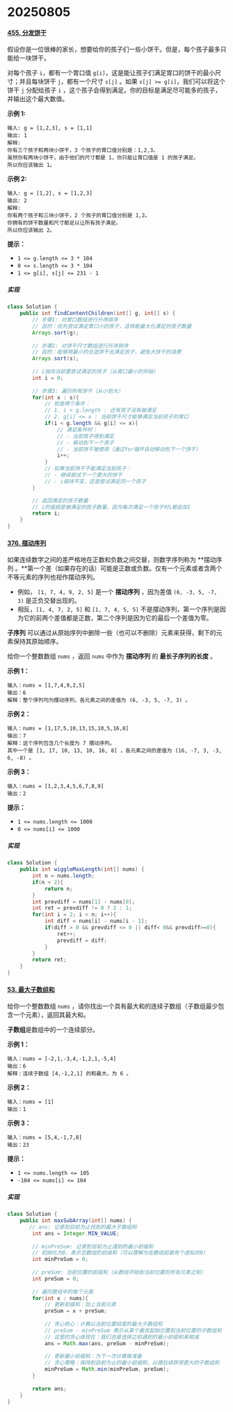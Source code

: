 # 20250805

#### [455. 分发饼干](https://leetcode.cn/problems/assign-cookies/)

假设你是一位很棒的家长，想要给你的孩子们一些小饼干。但是，每个孩子最多只能给一块饼干。

对每个孩子 `i`，都有一个胃口值 `g[i]`，这是能让孩子们满足胃口的饼干的最小尺寸；并且每块饼干 `j`，都有一个尺寸 `s[j]` 。如果 `s[j] >= g[i]`，我们可以将这个饼干 `j` 分配给孩子 `i` ，这个孩子会得到满足。你的目标是满足尽可能多的孩子，并输出这个最大数值。

 

**示例 1:**

```
输入: g = [1,2,3], s = [1,1]
输出: 1
解释: 
你有三个孩子和两块小饼干，3 个孩子的胃口值分别是：1,2,3。
虽然你有两块小饼干，由于他们的尺寸都是 1，你只能让胃口值是 1 的孩子满足。
所以你应该输出 1。
```

**示例 2:**

```
输入: g = [1,2], s = [1,2,3]
输出: 2
解释: 
你有两个孩子和三块小饼干，2 个孩子的胃口值分别是 1,2。
你拥有的饼干数量和尺寸都足以让所有孩子满足。
所以你应该输出 2。
```

 

**提示：**

- `1 <= g.length <= 3 * 104`
- `0 <= s.length <= 3 * 104`
- `1 <= g[i], s[j] <= 231 - 1`

##### 实现

```java
class Solution {
    public int findContentChildren(int[] g, int[] s) {
        // 步骤1: 对胃口数组进行升序排序
        // 目的：优先尝试满足胃口小的孩子，这样能最大化满足的孩子数量
        Arrays.sort(g);
        
        // 步骤2: 对饼干尺寸数组进行升序排序  
        // 目的：能够用最小的合适饼干去满足孩子，避免大饼干的浪费
        Arrays.sort(s);
        
        // i指向当前要尝试满足的孩子（从胃口最小的开始）
        int i = 0;
        
        // 步骤3: 遍历所有饼干（从小到大）
        for(int x : s){
            // 检查两个条件：
            // 1. i < g.length : 还有孩子没有被满足
            // 2. g[i] <= x : 当前饼干尺寸能够满足当前孩子的胃口
            if(i < g.length && g[i] <= x){
                // 满足条件时：
                // - 当前孩子得到满足
                // - 移动到下一个孩子
                // - 当前饼干被使用（通过for循环自动移动到下一个饼干）
                i++;    
            }
            // 如果当前饼干不能满足当前孩子：
            // - 继续尝试下一个更大的饼干
            // - i保持不变，还是尝试满足同一个孩子
        }

        // 返回满足的孩子数量
        // i的值就是被满足的孩子数量，因为每次满足一个孩子时i都会加1
        return i;
    }
}
```

#### [376. 摆动序列](https://leetcode.cn/problems/wiggle-subsequence/)

如果连续数字之间的差严格地在正数和负数之间交替，则数字序列称为 **摆动序列 。**第一个差（如果存在的话）可能是正数或负数。仅有一个元素或者含两个不等元素的序列也视作摆动序列。

- 例如， `[1, 7, 4, 9, 2, 5]` 是一个 **摆动序列** ，因为差值 `(6, -3, 5, -7, 3)` 是正负交替出现的。
- 相反，`[1, 4, 7, 2, 5]` 和 `[1, 7, 4, 5, 5]` 不是摆动序列，第一个序列是因为它的前两个差值都是正数，第二个序列是因为它的最后一个差值为零。

**子序列** 可以通过从原始序列中删除一些（也可以不删除）元素来获得，剩下的元素保持其原始顺序。

给你一个整数数组 `nums` ，返回 `nums` 中作为 **摆动序列** 的 **最长子序列的长度** 。

 

**示例 1：**

```
输入：nums = [1,7,4,9,2,5]
输出：6
解释：整个序列均为摆动序列，各元素之间的差值为 (6, -3, 5, -7, 3) 。
```

**示例 2：**

```
输入：nums = [1,17,5,10,13,15,10,5,16,8]
输出：7
解释：这个序列包含几个长度为 7 摆动序列。
其中一个是 [1, 17, 10, 13, 10, 16, 8] ，各元素之间的差值为 (16, -7, 3, -3, 6, -8) 。
```

**示例 3：**

```
输入：nums = [1,2,3,4,5,6,7,8,9]
输出：2
```

 

**提示：**

- `1 <= nums.length <= 1000`
- `0 <= nums[i] <= 1000`

##### 实现

```java
class Solution {
    public int wiggleMaxLength(int[] nums) {
        int n = nums.length;
        if(n < 2){
            return n;
        }
        int prevdiff = nums[1] - nums[0];
        int ret = prevdiff != 0 ? 2 : 1;
        for(int i = 2; i < n; i++){
            int diff = nums[i] - nums[i - 1];
            if(diff > 0 && prevdiff <= 0 || diff< 0&& prevdiff>=0){
                ret++;
                prevdiff = diff;
            }
        }
        return ret;
    }
}
```

#### [53. 最大子数组和](https://leetcode.cn/problems/maximum-subarray/)

给你一个整数数组 `nums` ，请你找出一个具有最大和的连续子数组（子数组最少包含一个元素），返回其最大和。

**子数组**是数组中的一个连续部分。

 

**示例 1：**

```
输入：nums = [-2,1,-3,4,-1,2,1,-5,4]
输出：6
解释：连续子数组 [4,-1,2,1] 的和最大，为 6 。
```

**示例 2：**

```
输入：nums = [1]
输出：1
```

**示例 3：**

```
输入：nums = [5,4,-1,7,8]
输出：23
```

 

**提示：**

- `1 <= nums.length <= 105`
- `-104 <= nums[i] <= 104`

##### 实现

```java
class Solution {
    public int maxSubArray(int[] nums) {
       // ans: 记录到目前为止找到的最大子数组和
        int ans = Integer.MIN_VALUE;
        
        // minPreSum: 记录到目前为止遇到的最小前缀和
        // 初始化为0，表示空数组的前缀和（可以理解为在数组前面有个虚拟的0）
        int minPreSum = 0;
        
        // preSum: 当前位置的前缀和（从数组开始到当前位置的所有元素之和）
        int preSum = 0;
        
        // 遍历数组中的每个元素
        for(int x : nums){
            // 更新前缀和：加上当前元素
            preSum = x + preSum;
            
            // 贪心核心：计算以当前位置结尾的最大子数组和
            // preSum - minPreSum 表示从某个最优起始位置到当前位置的子数组和
            // 这里的贪心体现在：我们总是选择之前遇到的最小前缀和来相减
            ans = Math.max(ans, preSum - minPreSum);
            
            // 更新最小前缀和：为下一次计算做准备
            // 贪心策略：保持到目前为止的最小前缀和，以便后续获得更大的子数组和
            minPreSum = Math.min(minPreSum, preSum);
        }
        
        return ans;
    }
}
```

